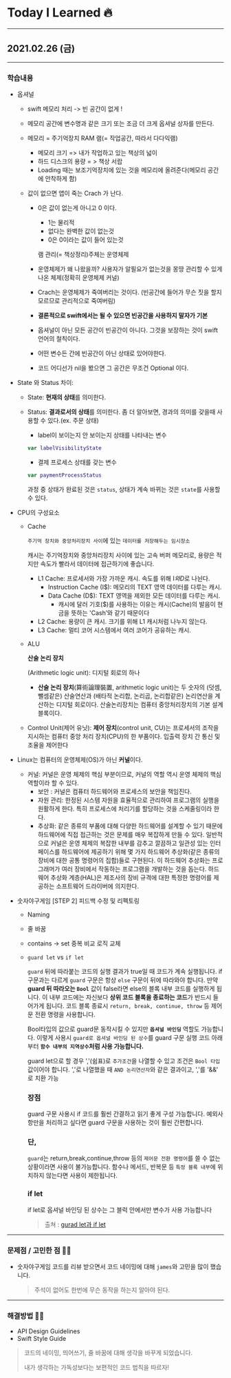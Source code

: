 # Today I Learned 🔥

---

## 2021.02.26 (금)

---

### 학습내용

- 옵셔널

  - swift 메모리 처리 -> 빈 공간이 없게 !

  - 메모리 공간에 변수명과 같은 크기 또는 조금 더 크게 옵셔널 상자를 만든다.

  - 메모리 = 주기억장치 RAM 램(= 작업공간, 따라서 다다익램)

    - 메모리 크기 => 내가 작업하고 있는 책상의 넓이
    - 하드 디스크의 용량 = > 책상 서랍
    - Loading 때는 보조기억장치에 있는 것을 메모리에 올려준다(메모리 공간에 안착하게 함)

  - 값이 없으면 앱이 죽는 Crach 가 난다.

    - 0은 값이 없는게 아니고 0 이다.

      - 1는 물리적
      - 없다는 완벽한 값이 없는것
      - 0은 0이라는 값이 들어 있는것

      램 관리(= 책상정리)주체는 운영체제

    - 운영체제가 왜 나왔을까? 사용자가 알필요가 없는것을 몽땅 관리할 수 있게 나온 체제(정확히 운영체제 커널)

    - Crach는 운영체제가 죽여버리는 것이다. (빈공간에 들어가 무슨 짓을 할지 모르므로 관리적으로 죽여버림)

    - **결론적으로 swift에서는 될 수 있으면 빈공간을 사용하지 말자가 기본**

    - 옵셔널이 아닌 모든 공간이 빈공간이 아니다. 그것을 보장하는 것이 swift 언어의 철칙이다.

    - 어떤 변수든 간에 빈공간이 아닌 상태로 있어야한다.

    - 코드 어디선가 nil을 봤으면 그 공간은 무조건 Optional 이다.

    

- State 와 Status 차이:

  - State: **현재의 상태**를 의미한다.

  - Status: **결과로서의 상태**를 의미한다. 좀 더 알아보면, 경과의 의미를 갖을때 사용할 수 있다.(ex. 주문 상태)

    - label이 보이는지 안 보이는지 상태를 나타내는 변수

    ```swift
    var labelVisibilityState
    ```

    - 결제 프로세스 상태를 갖는 변수

    ```swift
    var paymentProcessStatus
    ```

    과정 중 상태가 완료된 것은 `status`, 상태가 계속 바뀌는 것은 `state`를 사용할 수 있다.

    

- CPU의 구성요소

  - Cache

    `주기억 장치와 중앙처리장치 사이`에 있는 `데이터를 저장해두는 임시장소`

    캐시는 주기억장치와 중앙처리장치 사이에 있는 고속 버퍼 메모리로, 용량은 적지만 속도가 빨라서 데이터에 접근하기에 좋습니다.

    - L1 Cache: 프로세서와 가장 가까운 캐시. 속도를 위해 I$와 D$로 나뉜다.
      - Instruction Cache (I$): 메모리의 TEXT 영역 데이터를 다루는 캐시.
      - Data Cache (D$): TEXT 영역을 제외한 모든 데이터를 다루는 캐시.
        - 캐시에 달러 기호($)를 사용하는 이유는 캐시(Cache)의 발음이 현금을 뜻하는 'Cash’와 같기 때문이다
    - L2 Cache: 용량이 큰 캐시. 크기를 위해 L1 캐시처럼 나누지 않는다.
    - L3 Cache: 멀티 코어 시스템에서 여러 코어가 공유하는 캐시.

  - ALU

    **산술 논리 장치**

    (Arithmetic logic unit): 디지털 회로의 하나

    - **산술 논리 장치**(算術論理裝置, arithmetic logic unit)는 두 숫자의 (덧셈, 뺄셈같은) 산술연산과 (배타적 논리합, 논리곱, 논리합같은) 논리연산을 계산하는 디지털 회로이다. 산술논리장치는 컴퓨터 중앙처리장치의 기본 설계 블록이다.

  - Control Unit(제어 유닛): **제어 장치**(control unit, CU)는 프로세서의 조작을 지시하는 컴퓨터 중앙 처리 장치(CPU)의 한 부품이다. 입출력 장치 간 통신 및 조율을 제어한다

- Linux는 컴퓨터의 운영체제(OS)가 아닌 **커널**이다.
  - 커널: 커널은 운영 체제의 핵심 부분이므로, 커널의 역할 역시 운영 체제의 핵심 역할이라 할 수 있다.
    - 보안 : 커널은 컴퓨터 하드웨어와 프로세스의 보안을 책임진다.
    - 자원 관리: 한정된 시스템 자원을 효율적으로 관리하여 프로그램의 실행을 원활하게 한다. 특히 프로세스에 처리기를 할당하는 것을 스케줄링이라 한다.
    - 추상화: 같은 종류의 부품에 대해 다양한 하드웨어를 설계할 수 있기 때문에 하드웨어에 직접 접근하는 것은 문제를 매우 복잡하게 만들 수 있다. 일반적으로 커널은 운영 체제의 복잡한 내부를 감추고 깔끔하고 일관성 있는 인터페이스를 하드웨어에 제공하기 위해 몇 가지 하드웨어 추상화(같은 종류의 장비에 대한 공통 명령어의 집합)들로 구현된다. 이 하드웨어 추상화는 프로그래머가 여러 장비에서 작동하는 프로그램을 개발하는 것을 돕는다. 하드웨어 추상화 계층(HAL)은 제조사의 장비 규격에 대한 특정한 명령어를 제공하는 소프트웨어 드라이버에 의지한다.

- 숫자야구게임 [STEP 2] 피드백 수정 및 리펙토링

  - Naming

  - 줄 바꿈

  - contains -> set 중복 비교 로직 교체

  - `guard let` vs `if let`

    `guard` 뒤에 따라붙는 코드의 실행 결과가 true일 때 코드가 계속 실행됩니다.
    if 구문과는 다르게 `guard` 구문은 항상 `else` 구문이 뒤에 따라와야 합니다.
    만약 **guard 뒤 따라오는 `Bool`** 값이 false라면 else의 블록 내부 코드를 실행하게 됩니다.
    이 내부 코드에는 자신보다 **상위 코드 블록을 종료하는 코드**가 반드시 들어가게 됩니다.
    코드 블록 종료시 `return, break, continue, throw` 등 제어문 전환 명령을 사용합니다.

    Bool타입의 값으로 guard문 동작시킬 수 있지만 **`옵셔널 바인딩`** 역할도 가능합니다.
    이렇게 사용시 `guard로 옵셔널 바인딩 된 상수`를 guard 구문 실행 코드 아래부터 **`함수 내부의 지역상수`처럼 사용 가능합니다.**

    guard let으로 할 경우 ','(쉼표)로 `추가조건`을 나열할 수 있고 조건은 `Bool 타입` 값이어야 합니다. ','로 나열했을 때 `AND 논리연산자`와 같은 결과이고, ','를 '&&' 로 치환 가능

    ### **장점**

    guard 구문 사용시 if 코드를 훨씬 간결하고 읽기 좋게 구성 가능합니다.
    예외사항만을 처리하고 싶다면 guard 구문을 사용하는 것이 훨씬 간편합니다.

    ### **단,**

    `guard`는 return,break,continue,throw 등의 `제어문 전환 명령어`를 쓸 수 없는 상황이라면 사용이 불가능합니다. 함수나 메서드, 반복문 등 `특정 블록 내부`에 위치하지 않는다면 사용이 제한됩니다.

    ### if let

    if let로 옵셔널 바인딩 된 상수는 그 블럭 안에서만 변수가 사용 가능합니다

    > 출쳐 : [gurad let과 if let](https://velog.io/@dev-lena/guard-let과-if-let의-차이점)

---

### 문제점 / 고민한 점 🤦🏼

- 숫자야구게임 코드를 리뷰 받으면서 코드 네이밍에 대해 `james`와 고민을 많이 했습니다.

  > 주석이 없어도 한번에 무슨 동작을 하는지 알아야 된다.

---

### 해결방법 🙋🏼

- API Design Guidelines
- Swift Style Guide

> 코드의 네이밍, 띄어쓰기, 줄 바꿈에 대해 생각을 바꾸게 되었습니다.
>
> 내가 생각하는 가독성보다는 보편적인 코드 법칙을 따르자! 





